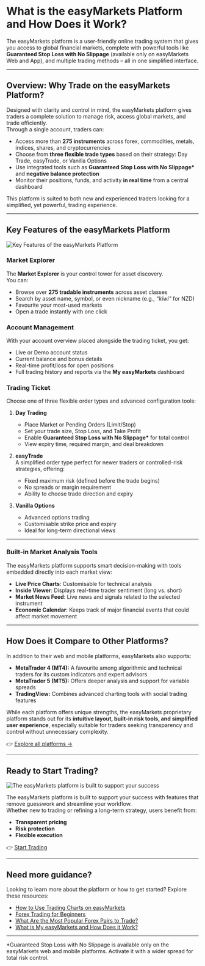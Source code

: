 <!--meta
title: What Is the easyMarkets Platform?
slug: what-is-the-easymarkets-platform
canonical_url: https://www.easymarkets.com/eu/learn-centre/get-to-know-easymarkets/the-easymarkets-platform-at-a-glance/
date: 2025-09-01
keywords: [easyMarkets platform, trading ticket, market explorer, risk management tools, financial markets]
primary-keyword: easyMarkets platform
meta_description: Discover the easyMarkets platform: a powerful trading interface offering access to global markets with built-in protection, real-time data, and seamless execution.
"og_image": "https://github.com/user-attachments/assets/ae3951fd-ed2c-4818-be29-a4434a553cab",
  "images": [
    "https://github.com/user-attachments/assets/ae3951fd-ed2c-4818-be29-a4434a553cab",
    "https://github.com/user-attachments/assets/acdd6273-11b1-4922-8d89-3f82f7e1b323"
    "https://github.com/user-attachments/assets/5fc1e619-f78c-4933-a494-10f0620db9c7"
    "https://github.com/user-attachments/assets/c3eabc34-cdd7-4c3b-8670-f07f828b7c81"
  ],
  "twitter_card": "easyMarkets"
-->

# What is the easyMarkets Platform and How Does it Work?

The easyMarkets platform is a user-friendly online trading system that gives you access to global financial markets, complete with powerful tools like **Guaranteed Stop Loss with No Slippage** (available only on easyMarkets Web and App), and multiple trading methods – all in one simplified interface.

---

## Overview: Why Trade on the easyMarkets Platform?

Designed with clarity and control in mind, the easyMarkets platform gives traders a complete solution to manage risk, access global markets, and trade efficiently.  
Through a single account, traders can:

- Access more than **275 instruments** across forex, commodities, metals, indices, shares, and cryptocurrencies  
- Choose from **three flexible trade types** based on their strategy: Day Trade, easyTrade, or Vanilla Options  
- Use integrated tools such as **Guaranteed Stop Loss with No Slippage\*** and **negative balance protection**  
- Monitor their positions, funds, and activity **in real time** from a central dashboard  

This platform is suited to both new and experienced traders looking for a simplified, yet powerful, trading experience.

---

## Key Features of the easyMarkets Platform

![Key Features of the easyMarkets Platform](https://github.com/user-attachments/assets/aee62149-85eb-4810-bd45-802f5e4fb6cc)

### Market Explorer  
The **Market Explorer** is your control tower for asset discovery.  
You can:  
- Browse over **275 tradable instruments** across asset classes  
- Search by asset name, symbol, or even nickname (e.g., *“kiwi”* for NZD)  
- Favourite your most-used markets  
- Open a trade instantly with one click  

### Account Management  
With your account overview placed alongside the trading ticket, you get:  
- Live or Demo account status  
- Current balance and bonus details  
- Real-time profit/loss for open positions  
- Full trading history and reports via the **My easyMarkets** dashboard  

### Trading Ticket  
Choose one of three flexible order types and advanced configuration tools:  

1. **Day Trading**  
   - Place Market or Pending Orders (Limit/Stop)  
   - Set your trade size, Stop Loss, and Take Profit  
   - Enable **Guaranteed Stop Loss with No Slippage\*** for total control  
   - View expiry time, required margin, and deal breakdown  

2. **easyTrade**  
   A simplified order type perfect for newer traders or controlled-risk strategies, offering:  
   - Fixed maximum risk (defined before the trade begins)  
   - No spreads or margin requirement  
   - Ability to choose trade direction and expiry  

3. **Vanilla Options**  
   - Advanced options trading  
   - Customisable strike price and expiry  
   - Ideal for long-term directional views  

---

### Built-in Market Analysis Tools  

The easyMarkets platform supports smart decision-making with tools embedded directly into each market view:  

- **Live Price Charts**: Customisable for technical analysis  
- **Inside Viewer**: Displays real-time trader sentiment (long vs. short)  
- **Market News Feed**: Live news and signals related to the selected instrument  
- **Economic Calendar**: Keeps track of major financial events that could affect market movement  

---

## How Does it Compare to Other Platforms?

In addition to their web and mobile platforms, easyMarkets also supports:  

- **MetaTrader 4 (MT4):** A favourite among algorithmic and technical traders for its custom indicators and expert advisors  
- **MetaTrader 5 (MT5):** Offers deeper analysis and support for variable spreads  
- **TradingView:** Combines advanced charting tools with social trading features  

While each platform offers unique strengths, the easyMarkets proprietary platform stands out for its **intuitive layout, built-in risk tools, and simplified user experience**, especially suitable for traders seeking transparency and control without unnecessary complexity.  

👉 [Explore all platforms →](https://www.easymarkets.com/platforms/)

---

## Ready to Start Trading?

![The easyMarkets platform is built to support your success](https://github.com/user-attachments/assets/651d3307-8ae9-4d61-957b-55e7039ecae1)

The easyMarkets platform is built to support your success with features that remove guesswork and streamline your workflow.  
Whether new to trading or refining a long-term strategy, users benefit from:  

- **Transparent pricing**  
- **Risk protection**  
- **Flexible execution**  

👉 [Start Trading](https://www.easymarkets.com)

---

## Need more guidance?

Looking to learn more about the platform or how to get started? Explore these resources:

- [How to Use Trading Charts on easyMarkets](https://github.com/JohnnyMTP/easyMarkets/blob/main/A%20Beginner's%20Guide%20to%20Reading%20Trading%20Charts.md)  
- [Forex Trading for Beginners]()  
- [What Are the Most Popular Forex Pairs to Trade?](#)  
- [What is My easyMarkets and How Does it Work?](#)  

---

\*Guaranteed Stop Loss with No Slippage is available only on the easyMarkets web and mobile platforms. Activate it with a wider spread for total risk control.

